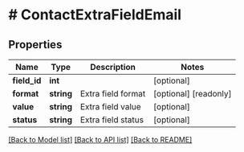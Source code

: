 # # ContactExtraFieldEmail

## Properties

Name | Type | Description | Notes
------------ | ------------- | ------------- | -------------
**field_id** | **int** |  | [optional]
**format** | **string** | Extra field format | [optional] [readonly]
**value** | **string** | Extra field value | [optional]
**status** | **string** | Extra field status | [optional]

[[Back to Model list]](../../README.md#models) [[Back to API list]](../../README.md#endpoints) [[Back to README]](../../README.md)
